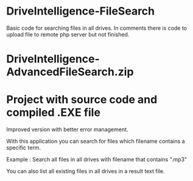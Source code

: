 # DriveIntelligence-FileSearch

Basic code for searching files in all drives. In comments there is code to upload file to remote php server but not finished.




# DriveIntelligence-AdvancedFileSearch.zip

# Project with source code and compiled .EXE file


Improved version with better error management.


With this application you can search for files which filename contains a specific term.

Example : Search all files in all drives with filename that contains ".mp3"


You can also list all existing files in all drives in a result text file.


